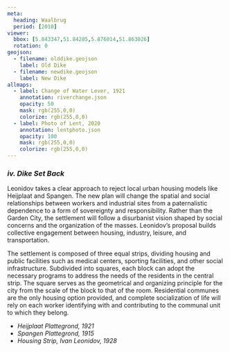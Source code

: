 ```yaml
---
meta:
  heading: Waalbrug
  period: [2010]
viewer:
  bbox: [5.843347,51.84285,5.876014,51.863026]
  rotation: 0
geojson:
  - filename: olddike.geojson
    label: Old Dike
  - filename: newdike.geojson
    label: New Dike
allmaps:
  - label: Change of Water Lever, 1921
    annotation: riverchange.json
    opacity: 50
    mask: rgb(255,0,0)
    colorize: rgb(255,0,0)
  - label: Photo of Lent, 2020
    annotation: lentphoto.json
    opacity: 100
    mask: rgb(255,0,0)
    colorize: rgb(255,0,0)
---
```


### _iv.    Dike Set Back_

Leonidov takes a clear approach to reject local urban housing models like Heijplaat and Spangen. The new plan will change the spatial and social relationships between workers and industrial sites from a paternalistic dependence to a form of sovereignty and responsibility. Rather than the Garden City, the settlement will follow a disurbanist vision shaped by social concerns and the organization of the masses. Leonidov’s proposal builds collective engagement between housing, industry, leisure, and transportation.

The settlement is composed of three equal strips, dividing housing and public facilities such as medical centers, sporting facilities, and other social infrastructure. Subdivided into squares, each block can adopt the necessary programs to address the needs of the residents in the central strip. The square serves as the geometrical and organizing principle for the city from the scale of the block to that of the room. Residential communes are the only housing option provided, and complete socialization of life will rely on each worker identifying with and contributing to the communal unit to which they belong.


- _Heijplaat Plattegrond, 1921_
- _Spangen Plattegrond, 1915_
- _Housing Strip, Ivan Leonidov, 1928_

